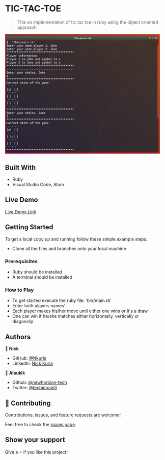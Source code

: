 # TIC-TAC-TOE

> This an implementation of tic tac toe in ruby using the object oriented approach

![screenshot](./img/screenshot.png)

## Built With

- Ruby
- Visual Studio Code, Atom

## Live Demo

[Live Demo Link](https://livedemo.com)


## Getting Started

To get a local copy up and running follow these simple example steps.
- Clone all the files and branches onto your local machine

### Prerequisites

- Ruby should be installed
- A terminal should be installed

### How to Play

- To get started execute the ruby file: 'bin/main.rb'
- Enter both players names'
- Each player makes his/her move until either one wins or it's a draw
- One can win if he/she matches either horizontally, vertically or diagonally


## Authors

👤 **Nick**

- GitHub: [@Nkuria](https://github.com/Nkuria)
- LinkedIn: [Nick Kuria](https://www.linkedin.com/in/nick-kuria-a148931a9/)

👤 **Alaukik**

- Github: [@newhorizon-tech](https://github.com/newhorizon-tech)
- Twitter: [@techintosh3](https://twitter.com/techintosh3)


## 🤝 Contributing

Contributions, issues, and feature requests are welcome!

Feel free to check the [issues page](https://github.com/newhorizon-tech/tic-tac-toe/issues).

## Show your support

Give a ⭐️ if you like this project!
